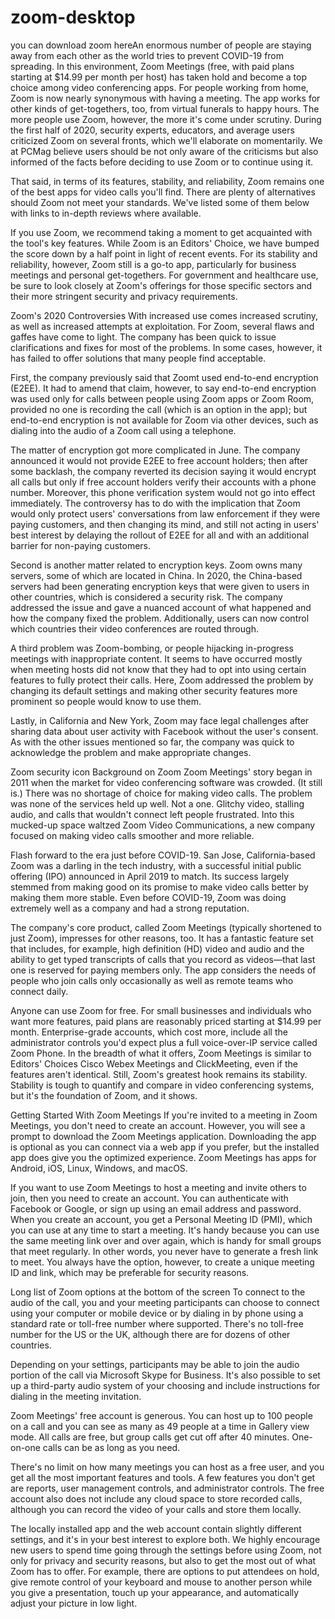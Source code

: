 # zoom-desktop
you can download zoom hereAn enormous number of people are staying away from each other as the world tries to prevent COVID-19 from spreading. In this environment, Zoom Meetings (free, with paid plans starting at $14.99 per month per host) has taken hold and become a top choice among video conferencing apps. For people working from home, Zoom is now nearly synonymous with having a meeting. The app works for other kinds of get-togethers, too, from virtual funerals to happy hours. The more people use Zoom, however, the more it's come under scrutiny. During the first half of 2020, security experts, educators, and average users criticized Zoom on several fronts, which we'll elaborate on momentarily. We at PCMag believe users should be not only aware of the criticisms but also informed of the facts before deciding to use Zoom or to continue using it. 

That said, in terms of its features, stability, and reliability, Zoom remains one of the best apps for video calls you'll find. There are plenty of alternatives should Zoom not meet your standards. We've listed some of them below with links to in-depth reviews where available. 

If you use Zoom, we recommend taking a moment to get acquainted with the tool's key features. While Zoom is an Editors' Choice, we have bumped the score down by a half point in light of recent events. For its stability and reliability, however, Zoom still is a go-to app, particularly for business meetings and personal get-togethers. For government and healthcare use, be sure to look closely at Zoom's offerings for those specific sectors and their more stringent security and privacy requirements.


Zoom's 2020 Controversies
With increased use comes increased scrutiny, as well as increased attempts at exploitation. For Zoom, several flaws and gaffes have come to light. The company has been quick to issue clarifications and fixes for most of the problems. In some cases, however, it has failed to offer solutions that many people find acceptable.

First, the company previously said that Zoomt used end-to-end encryption (E2EE). It had to amend that claim, however, to say end-to-end encryption was used only for calls between people using Zoom apps or Zoom Room, provided no one is recording the call (which is an option in the app); but end-to-end encryption is not available for Zoom via other devices, such as dialing into the audio of a Zoom call using a telephone. 

The matter of encryption got more complicated in June. The company announced it would not provide E2EE to free account holders; then after some backlash, the company reverted its decision saying it would encrypt all calls but only if free account holders verify their accounts with a phone number. Moreover, this phone verification system would not go into effect immediately. The controversy has to do with the implication that Zoom would only protect users' conversations from law enforcement if they were paying customers, and then changing its mind, and still not acting in users' best interest by delaying the rollout of E2EE for all and with an additional barrier for non-paying customers.

Second is another matter related to encryption keys. Zoom owns many servers, some of which are located in China. In 2020, the China-based servers had been generating encryption keys that were given to users in other countries, which is considered a security risk. The company addressed the issue and gave a nuanced account of what happened and how the company fixed the problem. Additionally, users can now control which countries their video conferences are routed through.

A third problem was Zoom-bombing, or people hijacking in-progress meetings with inappropriate content. It seems to have occurred mostly when meeting hosts did not know that they had to opt into using certain features to fully protect their calls. Here, Zoom addressed the problem by changing its default settings and making other security features more prominent so people would know to use them.

Lastly, in California and New York, Zoom may face legal challenges after sharing data about user activity with Facebook without the user's consent. As with the other issues mentioned so far, the company was quick to acknowledge the problem and make appropriate changes.

Zoom security icon
Background on Zoom
Zoom Meetings' story began in 2011 when the market for video conferencing software was crowded. (It still is.) There was no shortage of choice for making video calls. The problem was none of the services held up well. Not a one. Glitchy video, stalling audio, and calls that wouldn't connect left people frustrated. Into this mucked-up space waltzed Zoom Video Communications, a new company focused on making video calls smoother and more reliable.

Flash forward to the era just before COVID-19. San Jose, California-based Zoom was a darling in the tech industry, with a successful initial public offering (IPO) announced in April 2019 to match. Its success largely stemmed from making good on its promise to make video calls better by making them more stable. Even before COVID-19, Zoom was doing extremely well as a company and had a strong reputation.

The company's core product, called Zoom Meetings (typically shortened to just Zoom), impresses for other reasons, too. It has a fantastic feature set that includes, for example, high definition (HD) video and audio and the ability to get typed transcripts of calls that you record as videos—that last one is reserved for paying members only. The app considers the needs of people who join calls only occasionally as well as remote teams who connect daily.

Anyone can use Zoom for free. For small businesses and individuals who want more features, paid plans are reasonably priced starting at $14.99 per month. Enterprise-grade accounts, which cost more, include all the administrator controls you'd expect plus a full voice-over-IP service called Zoom Phone. In the breadth of what it offers, Zoom Meetings is similar to Editors' Choices Cisco Webex Meetings and ClickMeeting, even if the features aren't identical. Still, Zoom's greatest hook remains its stability. Stability is tough to quantify and compare in video conferencing systems, but it's the foundation of Zoom, and it shows.

Getting Started With Zoom Meetings
If you're invited to a meeting in Zoom Meetings, you don't need to create an account. However, you will see a prompt to download the Zoom Meetings application. Downloading the app is optional as you can connect via a web app if you prefer, but the installed app does give you the optimized experience. Zoom Meetings has apps for Android, iOS, Linux, Windows, and macOS.

If you want to use Zoom Meetings to host a meeting and invite others to join, then you need to create an account. You can authenticate with Facebook or Google, or sign up using an email address and password. When you create an account, you get a Personal Meeting ID (PMI), which you can use at any time to start a meeting. It's handy because you can use the same meeting link over and over again, which is handy for small groups that meet regularly. In other words, you never have to generate a fresh link to meet. You always have the option, however, to create a unique meeting ID and link, which may be preferable for security reasons.

Long list of Zoom options at the bottom of the screen
To connect to the audio of the call, you and your meeting participants can choose to connect using your computer or mobile device or by dialing in by phone using a standard rate or toll-free number where supported. There's no toll-free number for the US or the UK, although there are for dozens of other countries.

Depending on your settings, participants may be able to join the audio portion of the call via Microsoft Skype for Business. It's also possible to set up a third-party audio system of your choosing and include instructions for dialing in the meeting invitation.

Zoom Meetings' free account is generous. You can host up to 100 people on a call and you can see as many as 49 people at a time in Gallery view mode. All calls are free, but group calls get cut off after 40 minutes. One-on-one calls can be as long as you need.

There's no limit on how many meetings you can host as a free user, and you get all the most important features and tools. A few features you don't get are reports, user management controls, and administrator controls. The free account also does not include any cloud space to store recorded calls, although you can record the video of your calls and store them locally.

The locally installed app and the web account contain slightly different settings, and it's in your best interest to explore both. We highly encourage new users to spend time going through the settings before using Zoom, not only for privacy and security reasons, but also to get the most out of what Zoom has to offer. For example, there are options to put attendees on hold, give remote control of your keyboard and mouse to another person while you give a presentation, touch up your appearance, and automatically adjust your picture in low light.
